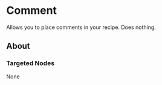 # Comment

Allows you to place comments in your recipe. Does nothing.

## About 

### Targeted Nodes

None

